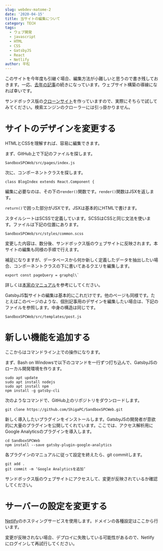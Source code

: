 ```yaml
---
slug: webdev-matome-2
date: '2020-04-15'
title: 当サイトの編集について
category: TECH
tags:
  - ウェブ開発
  - javascript
  - HTML
  - CSS
  - GatsbyJS
  - React
  - Netlify
author: 平松
---
```

このサイトを今年度も引継ぐ場合、編集方法が小難しいと思うので書き残しておきます。一応、[去年の記事](https://www.shigapc.com/tech/webdev-matome)の続きになっています。ウェブサイト構築の導線になれば幸いです。

サンドボックス版の[クローンサイト](https://agitated-mccarthy-f966a1.netlify.com)を作っていますので、実際にそちらで試してみてください。検索エンジンのクローラーには引っ掛かりません。

# サイトのデザインを変更する
HTMLとCSSを理解すれば、容易に編集できます。

まず、GitHub上で下記のファイルを探します。

```SandboxSPCWeb/src/pages/index.js```

次に、コンポーネントクラスを探します。

```class BlogIndex extends React.Component {```

編集に必要なのは、その下の```render()```関数です。```render()```関数はJSXを返します。

```return()```で囲った部分がJSXです。JSXは基本的にHTMLで書けます。

スタイルシートはSCSSで定義しています。SCSSはCSSと同じ文法を使います。ファイルは下記の位置にあります。

```SandboxSPCWeb/src/styles/common.scss```

変更した内容は、数分後、サンドボックス版のウェブサイトに反映されます。本サイトの編集も同様の手順で行えます。

補足になりますが、データベースから何か新しく定義したデータを抽出したい場合、コンポーネントクラスの下に書いてあるクエリを編集します。

```export const pageQuery = graphql\` ```

詳しくは[本家のマニュアル](https://www.gatsbyjs.org/docs/page-query/)を参考にしてください。

GatsbyJS製サイトの編集は基本的にこれだけです。他のページも同様です。たとえばこのページのような、個別記事用のデザインを編集したい場合は、下記のファイルを参照します。中身の構造は同じです。

```SandboxSPCWeb/src/templates/post.js```

# 新しい機能を追加する
ここからはコマンドライン上での操作になります。

まず、Bash on Windowsで以下のコマンドを一行ずつ打ち込んで、GatsbyJSのローカル開発環境を作ります。

```
sudo apt update
sudo apt install nodejs
sudo apt install npm
npm install -g gatsby-cli
```

次のようなコマンドで、GitHub上のリポジトリをダウンロードします。

```git clone https://github.com/ShigaPC/SandboxSPCWeb.git```

新しく導入したいプラグインをインストールします。GatsbyJSの開発者が意欲的に大量のプラグインを公開してくれています。ここでは、アクセス解析用にGoogle Analyticsのプラグインを導入します。

```
cd SandboxSPCWeb
npm install --save gatsby-plugin-google-analytics
```

各プラグインのマニュアルに従って設定を終えたら、git commitします。

```
git add .
git commit -m ‘Google Analyticsを追加’
```

サンドボックス版のウェブサイトにアクセスして、変更が反映されているか確認してください。

# サーバーの設定を変更する
[Netlify](https://www.netlify.com/)のホスティングサービスを使用します。ドメインの各種設定はここから行います。

変更が反映されない場合、デプロイに失敗している可能性があるので、Netlifyにログインして再試行してください。
